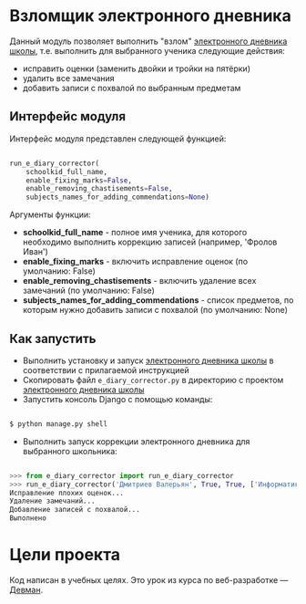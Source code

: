 # Взломщик электронного дневника

Данный модуль позволяет выполнить "взлом" [электронного дневника школы](https://github.com/devmanorg/e-diary), т.е. выполнить для выбранного ученика следующие действия:

* исправить оценки (заменить двойки и тройки на пятёрки)
* удалить все замечания
* добавить записи с похвалой по выбранным предметам

## Интерфейс модуля

Интерфейс модуля представлен следующей функцией:

```py

run_e_diary_corrector(
	schoolkid_full_name, 
	enable_fixing_marks=False, 
	enable_removing_chastisements=False,
	subjects_names_for_adding_commendations=None)

```

Аргументы функции:

* **schoolkid_full_name** - полное имя ученика, для которого необходимо выполнить коррекцию записей (например, 'Фролов Иван')
* **enable_fixing_marks** - включить исправление оценок (по умолчанию: False)
* **enable_removing_chastisements** - включить удаление всех замечаний (по умолчанию: False)
* **subjects_names_for_adding_commendations** - список предметов, по которым нужно добавить записи с похвалой (по умолчанию: None)

## Как запустить

* Выполнить установку и запуск [электронного дневника школы](https://github.com/devmanorg/e-diary) в соответствии с прилагаемой инструкцией
* Скопировать файл `e_diary_corrector.py` в директорию с проектом [электронного дневника школы](https://github.com/devmanorg/e-diary)
* Запустить консоль Django с помощью команды:
```bash

$ python manage.py shell

```
* Выполнить запуск коррекции электронного дневника для выбранного школьника:
```py

>>> from e_diary_corrector import run_e_diary_corrector
>>> run_e_diary_corrector('Дмитриев Валерьян', True, True, ['Информатика','География','Химия'])
Исправление плохих оценок...
Удаление замечаний...
Добавление записей с похвалой...
Выполнено

```

# Цели проекта

Код написан в учебных целях. Это урок из курса по веб-разработке — [Девман](https://dvmn.org).